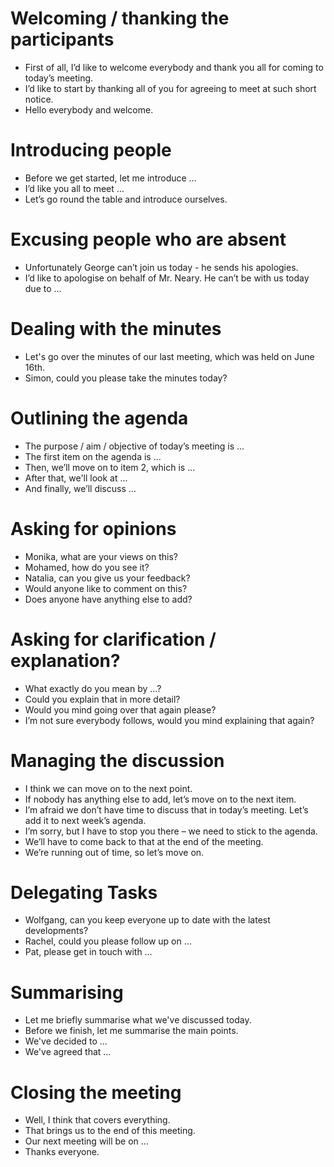 # Welcoming / thanking the participants
- First of all, I’d like to welcome everybody and thank you all for coming to today’s meeting. 
- I’d like to start by thanking all of you for agreeing to meet at such short notice.
- Hello everybody and welcome.

# Introducing people
- Before we get started, let me introduce …
- I’d like you all to meet …
- Let’s go round the table and introduce ourselves.

# Excusing people who are absent
- Unfortunately George can’t join us today - he sends his apologies.
- I’d like to apologise on behalf of Mr. Neary. He can’t be with us today due to …

# Dealing with the minutes
- Let's go over the minutes of our last meeting, which was held on June 16th.
- Simon, could you please take the minutes today?

# Outlining the agenda
- The purpose / aim / objective of today’s meeting is …
- The first item on the agenda is …
- Then, we’ll move on to item 2, which is ...
- After that, we'll look at …
- And finally, we’ll discuss …

# Asking for opinions
- Monika, what are your views on this?
- Mohamed, how do you see it?
- Natalia, can you give us your feedback?
- Would anyone like to comment on this?
- Does anyone have anything else to add?

# Asking for clarification / explanation?
- What exactly do you mean by …?
- Could you explain that in more detail?
- Would you mind going over that again please?
- I’m not sure everybody follows, would you mind explaining that again?

# Managing the discussion
- I think we can move on to the next point.
- If nobody has anything else to add, let’s move on to the next item.
- I’m afraid we don’t have time to discuss that in today’s meeting. Let’s add it to next week’s agenda.
- I’m sorry, but I have to stop you there – we need to stick to the agenda.
- We’ll have to come back to that at the end of the meeting.
- We’re running out of time, so let’s move on.

# Delegating Tasks
- Wolfgang, can you keep everyone up to date with the latest developments?
- Rachel, could you please follow up on …
- Pat, please get in touch with …

# Summarising
- Let me briefly summarise what we've discussed today.
- Before we finish, let me summarise the main points.
- We've decided to …
- We've agreed that …

# Closing the meeting
- Well, I think that covers everything.
- That brings us to the end of this meeting.
- Our next meeting will be on …
- Thanks everyone.
